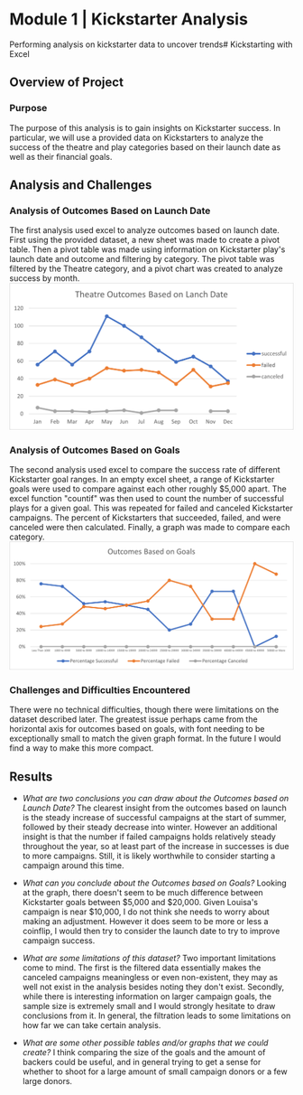 # Module 1 |  Kickstarter Analysis
Performing analysis on kickstarter data to uncover trends# Kickstarting with Excel

## Overview of Project
### Purpose
The purpose of this analysis is to gain insights on Kickstarter success.  In particular, we will use a provided data on Kickstarters to analyze the success of the theatre and play categories based on their launch date as well as their financial goals. 

## Analysis and Challenges

### Analysis of Outcomes Based on Launch Date
The first analysis used excel to analyze outcomes based on launch date.   First using the provided dataset, a new sheet was made to create a pivot table.  Then a pivot table was made using information on Kickstarter play's launch date and outcome and filtering by category.  The pivot table was filtered by the Theatre category, and a pivot chart was created to analyze success by month.
![enter image description here](https://raw.githubusercontent.com/Andres-T-Hernandez/kickstarter-analysis/main/Resources/Theater_Outcomes_vs_Launch.png)

### Analysis of Outcomes Based on Goals
The second analysis used excel to compare the success rate of different Kickstarter goal ranges.  In an empty excel sheet, a range of Kickstarter goals were used to compare against each other roughly $5,000 apart.  The excel function "countif" was then used to count the number of successful plays for a given goal.  This was repeated for failed and canceled Kickstarter campaigns.  The percent of Kickstarters that succeeded, failed, and were canceled were then calculated.  Finally, a graph was made to compare each category.
![enter image description here](https://raw.githubusercontent.com/Andres-T-Hernandez/kickstarter-analysis/main/Resources/Outcomes_vs_Goals.png)

### Challenges and Difficulties Encountered
There were no technical difficulties, though there were limitations on the dataset described later.  The greatest issue perhaps came from the horizontal axis for outcomes based on goals, with font needing to be exceptionally small to match the given graph format.  In the future I would find a way to make this more compact.

## Results

- *What are two conclusions you can draw about the Outcomes based on Launch Date?*
The clearest insight from the outcomes based on launch is the steady increase of successful campaigns at the start of summer, followed by their steady decrease into winter.  However an additional insight is that the number if failed campaigns holds relatively steady throughout the year, so at least part of the increase in successes is due to more campaigns.  Still, it is likely worthwhile to consider starting a campaign around this time.

- *What can you conclude about the Outcomes based on Goals?*
Looking at the graph, there doesn't seem to be much difference between Kickstarter goals between $5,000 and $20,000.  Given Louisa's campaign is near $10,000, I do not think she needs to worry about making an adjustment.  However it does seem to be more or less a coinflip, I would then try to consider the launch date to try to improve campaign success.

- *What are some limitations of this dataset?*
Two important limitations come to mind.  The first is the filtered data essentially makes the canceled campaigns meaningless or even non-existent, they may as well not exist in the analysis besides noting they don't exist.  Secondly, while there is interesting information on larger campaign goals, the sample size is extremely small and I would strongly hesitate to draw conclusions from it.  In general, the filtration leads to some limitations on how far we can take certain analysis.

- *What are some other possible tables and/or graphs that we could create?*
I think comparing the size of the goals and the amount of backers could be useful, and in general trying to get a sense for whether to shoot for a large amount of small campaign donors or a few large donors.

